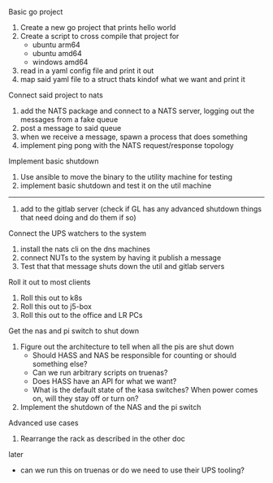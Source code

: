 Basic go project

1. Create a new go project that prints hello world
1. Create a script to cross compile that project for
   - ubuntu arm64
   - ubuntu amd64
   - windows amd64
1. read in a yaml config file and print it out
1. map said yaml file to a struct thats kindof what we want and print it

Connect said project to nats

1. add the NATS package and connect to a NATS server, logging out the messages from a fake queue
1. post a message to said queue
1. when we receive a message, spawn a process that does something
1. implement ping pong with the NATS request/response topology

Implement basic shutdown

1. Use ansible to move the binary to the utility machine for testing
1. implement basic shutdown and test it on the util machine

---

1. add to the gitlab server (check if GL has any advanced shutdown things that need doing and do them if so)

Connect the UPS watchers to the system

1. install the nats cli on the dns machines
1. connect NUTs to the system by having it publish a message
1. Test that that message shuts down the util and gitlab servers

Roll it out to most clients

1. Roll this out to k8s
1. Roll this out to j5-box
1. Roll this out to the office and LR PCs

Get the nas and pi switch to shut down

1. Figure out the architecture to tell when all the pis are shut down
   - Should HASS and NAS be responsible for counting or should something else?
   - Can we run arbitrary scripts on truenas?
   - Does HASS have an API for what we want?
   - What is the default state of the kasa switches? When power comes on, will they stay off or turn on?
1. Implement the shutdown of the NAS and the pi switch

Advanced use cases

1. Rearrange the rack as described in the other doc

later

- can we run this on truenas or do we need to use their UPS tooling?
